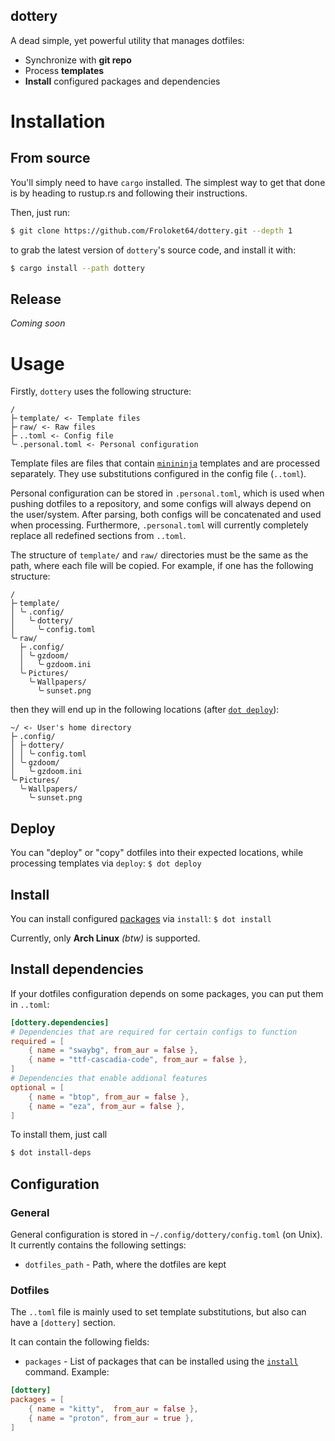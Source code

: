 dottery
-------
A dead simple, yet powerful utility that manages dotfiles:
- Synchronize with **git repo**
- Process **templates**
- **Install** configured packages and dependencies

# Installation
## From source
You'll simply need to have `cargo` installed. The simplest way to get that done is by heading to rustup.rs and following their instructions.

Then, just run:
```sh
$ git clone https://github.com/Froloket64/dottery.git --depth 1
```
to grab the latest version of `dottery`'s source code, and install it with:
```sh
$ cargo install --path dottery
```

## Release
_Coming soon_

# Usage
<!-- TODO: Create an example set of dotfiles to demonstrate usage -->
Firstly, `dottery` uses the following structure:
```
/
├╴template/ <- Template files
├╴raw/ <- Raw files
├╴..toml <- Config file
╰╴.personal.toml <- Personal configuration
```
Template files are files that contain [`minininja`](https://crates.io/crates/minijinja) templates and are processed separately. They use substitutions configured in the config file (`..toml`).

Personal configuration can be stored in `.personal.toml`, which is used when pushing dotfiles to a repository, and some configs will always depend on the user/system.
After parsing, both configs will be concatenated and used when processing. Furthermore, `.personal.toml` will currently completely replace all redefined sections from `..toml`.

The structure of `template/` and `raw/` directories must be the same as the path, where each file will be copied. For example, if one has the following structure:
```
/
├╴template/
│ ╰╴.config/
│   ╰╴dottery/
│     ╰╴config.toml
╰╴raw/
  ├╴.config/
  │ ╰╴gzdoom/
  │   ╰╴gzdoom.ini
  ╰╴Pictures/
    ╰╴Wallpapers/
      ╰╴sunset.png
```
then they will end up in the following locations (after [`dot deploy`](#deploy)):
```
~/ <- User's home directory
├╴.config/
│ ├╴dottery/
│ │ ╰╴config.toml
│ ╰╴gzdoom/
│   ╰╴gzdoom.ini
╰╴Pictures/
  ╰╴Wallpapers/
    ╰╴sunset.png
```

## Deploy
You can "deploy" or "copy" dotfiles into their expected locations, while processing templates via `deploy`:
`$ dot deploy`

## Install
You can install configured [packages](#dotfiles) via `install`:
`$ dot install`

Currently, only **Arch Linux** _(btw)_ is supported.

## Install dependencies
If your dotfiles configuration depends on some packages, you can put them in `..toml`:
```toml
[dottery.dependencies]
# Dependencies that are required for certain configs to function
required = [
    { name = "swaybg", from_aur = false },
    { name = "ttf-cascadia-code", from_aur = false },
]
# Dependencies that enable addional features
optional = [
    { name = "btop", from_aur = false },
    { name = "eza", from_aur = false },
]
```

To install them, just call
```sh
$ dot install-deps
```

## Configuration
### General
General configuration is stored in `~/.config/dottery/config.toml` (on Unix). It currently contains the following settings:
- `dotfiles_path` - Path, where the dotfiles are kept

### Dotfiles
The `..toml` file is mainly used to set template substitutions, but also can have a `[dottery]` section.

It can contain the following fields:
- `packages` - List of packages that can be installed using the [`install`](#install) command. Example:
```toml
[dottery]
packages = [
	{ name = "kitty",  from_aur = false },
	{ name = "proton", from_aur = true },
]
```

